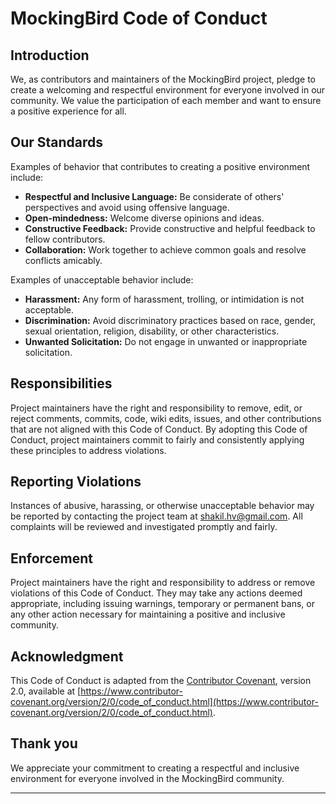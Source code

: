 # MockingBird Code of Conduct

## Introduction

We, as contributors and maintainers of the MockingBird project, pledge to create a welcoming and respectful environment for everyone involved in our community. We value the participation of each member and want to ensure a positive experience for all.

## Our Standards

Examples of behavior that contributes to creating a positive environment include:

- **Respectful and Inclusive Language:** Be considerate of others' perspectives and avoid using offensive language.
- **Open-mindedness:** Welcome diverse opinions and ideas.
- **Constructive Feedback:** Provide constructive and helpful feedback to fellow contributors.
- **Collaboration:** Work together to achieve common goals and resolve conflicts amicably.

Examples of unacceptable behavior include:

- **Harassment:** Any form of harassment, trolling, or intimidation is not acceptable.
- **Discrimination:** Avoid discriminatory practices based on race, gender, sexual orientation, religion, disability, or other characteristics.
- **Unwanted Solicitation:** Do not engage in unwanted or inappropriate solicitation.

## Responsibilities

Project maintainers have the right and responsibility to remove, edit, or reject comments, commits, code, wiki edits, issues, and other contributions that are not aligned with this Code of Conduct. By adopting this Code of Conduct, project maintainers commit to fairly and consistently applying these principles to address violations.

## Reporting Violations

Instances of abusive, harassing, or otherwise unacceptable behavior may be reported by contacting the project team at [shakil.hv@gmail.com](mailto:shakil.hv@gmail.com). All complaints will be reviewed and investigated promptly and fairly.

## Enforcement

Project maintainers have the right and responsibility to address or remove violations of this Code of Conduct. They may take any actions deemed appropriate, including issuing warnings, temporary or permanent bans, or any other action necessary for maintaining a positive and inclusive community.

## Acknowledgment

This Code of Conduct is adapted from the [Contributor Covenant](https://www.contributor-covenant.org), version 2.0, available at [https://www.contributor-covenant.org/version/2/0/code_of_conduct.html](https://www.contributor-covenant.org/version/2/0/code_of_conduct.html).

## Thank you

We appreciate your commitment to creating a respectful and inclusive environment for everyone involved in the MockingBird community.

---
